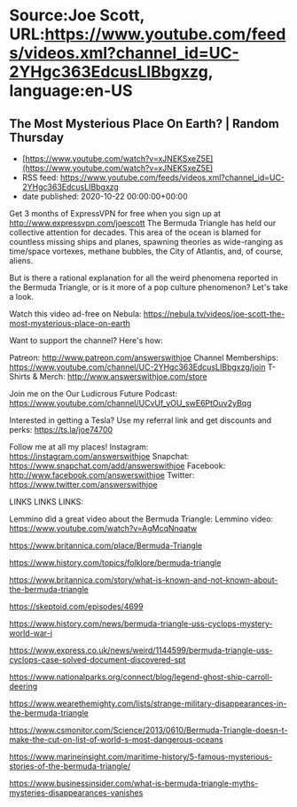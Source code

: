 # Source:Joe Scott, URL:https://www.youtube.com/feeds/videos.xml?channel_id=UC-2YHgc363EdcusLIBbgxzg, language:en-US

## The Most Mysterious Place On Earth? | Random Thursday
 - [https://www.youtube.com/watch?v=xJNEKSxeZ5E](https://www.youtube.com/watch?v=xJNEKSxeZ5E)
 - RSS feed: https://www.youtube.com/feeds/videos.xml?channel_id=UC-2YHgc363EdcusLIBbgxzg
 - date published: 2020-10-22 00:00:00+00:00

Get 3 months of ExpressVPN for free when you sign up at http://www.expressvpn.com/joescott
The Bermuda Triangle has held our collective attention for decades. This area of the ocean is blamed for countless missing ships and planes, spawning theories as wide-ranging as time/space vortexes, methane bubbles, the City of Atlantis, and, of course, aliens. 

But is there a rational explanation for all the weird phenomena reported in the Bermuda Triangle, or is it more of a pop culture phenomenon? Let's take a look.

Watch this video ad-free on Nebula: https://nebula.tv/videos/joe-scott-the-most-mysterious-place-on-earth


Want to support the channel? Here's how:

Patreon: http://www.patreon.com/answerswithjoe
Channel Memberships: https://www.youtube.com/channel/UC-2YHgc363EdcusLIBbgxzg/join
T-Shirts & Merch: http://www.answerswithjoe.com/store

Join me on the Our Ludicrous Future Podcast:
https://www.youtube.com/channel/UCvUf_yOU_swE6PtOuv2yBqg

Interested in getting a Tesla? Use my referral link and get discounts and perks:
https://ts.la/joe74700

Follow me at all my places!
Instagram: https://instagram.com/answerswithjoe
Snapchat: https://www.snapchat.com/add/answerswithjoe
Facebook: http://www.facebook.com/answerswithjoe
Twitter: https://www.twitter.com/answerswithjoe

LINKS LINKS LINKS:

Lemmino did a great video about the Bermuda Triangle:
Lemmino video: https://www.youtube.com/watch?v=AgMcqNnqatw

https://www.britannica.com/place/Bermuda-Triangle

https://www.history.com/topics/folklore/bermuda-triangle

https://www.britannica.com/story/what-is-known-and-not-known-about-the-bermuda-triangle

https://skeptoid.com/episodes/4699

https://www.history.com/news/bermuda-triangle-uss-cyclops-mystery-world-war-i

https://www.express.co.uk/news/weird/1144599/bermuda-triangle-uss-cyclops-case-solved-document-discovered-spt

https://www.nationalparks.org/connect/blog/legend-ghost-ship-carroll-deering

https://www.wearethemighty.com/lists/strange-military-disappearances-in-the-bermuda-triangle

https://www.csmonitor.com/Science/2013/0610/Bermuda-Triangle-doesn-t-make-the-cut-on-list-of-world-s-most-dangerous-oceans

https://www.marineinsight.com/maritime-history/5-famous-mysterious-stories-of-the-bermuda-triangle/

https://www.businessinsider.com/what-is-bermuda-triangle-myths-mysteries-disappearances-vanishes

